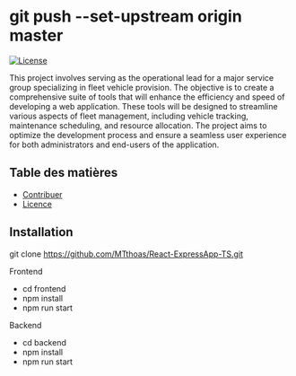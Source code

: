 #     git push --set-upstream origin master

[![License](https://img.shields.io/badge/license-MIT-blue.svg)](LICENSE)

This project involves serving as the operational lead for a major service group specializing in fleet vehicle provision. The objective is to create a comprehensive suite of tools that will enhance the efficiency and speed of developing a web application. These tools will be designed to streamline various aspects of fleet management, including vehicle tracking, maintenance scheduling, and resource allocation. The project aims to optimize the development process and ensure a seamless user experience for both administrators and end-users of the application.

## Table des matières

- [Contribuer](@MTthoas)
- [Licence](#licence)

## Installation

git clone https://github.com/MTthoas/React-ExpressApp-TS.git

Frontend
- cd frontend
- npm install
- npm run start

Backend
- cd backend
- npm install
- npm run start 